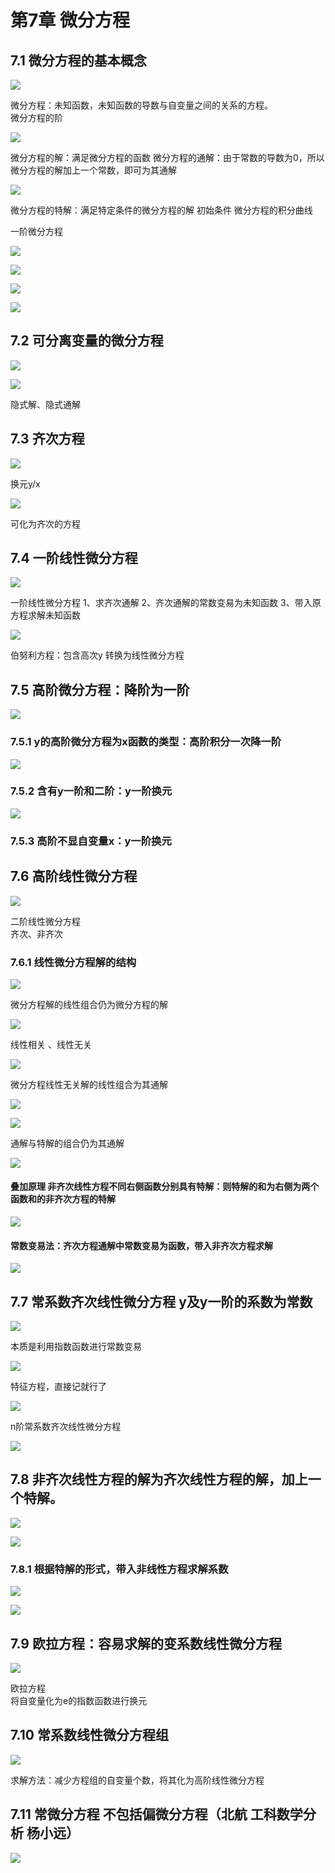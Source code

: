 第7章 微分方程
========

7.1 微分方程的基本概念
-------------

![](第7章%20微分方程——高数.files/image002.png)
[](marginnoteapp://note/813D3145-8E1A-428C-8A5C-9313C8BABC70)

微分方程：未知函数，未知函数的导数与自变量之间的关系的方程。  
微分方程的阶

![](第7章%20微分方程——高数.files/image004.png)
[](marginnoteapp://note/65959586-0422-41DB-BCE7-226D83EDB641)

微分方程的解：满足微分方程的函数  微分方程的通解：由于常数的导数为0，所以微分方程的解加上一个常数，即可为其通解

![](第7章%20微分方程——高数.files/image006.png)
[](marginnoteapp://note/28C7CB28-B8C8-4FA9-B8C1-41BAE3AD5489)

微分方程的特解：满足特定条件的微分方程的解  初始条件  微分方程的积分曲线

一阶微分方程[](marginnoteapp://note/95373C36-28C9-459E-B7BE-52835448C151)


![](第7章%20微分方程——高数.files/image008.png)

![](第7章%20微分方程——高数.files/image010.png)
[](marginnoteapp://note/4DD4C01A-93A6-4DD4-8181-915F3DB56054)

![](第7章%20微分方程——高数.files/image012.png)
[](marginnoteapp://note/E5F0A89D-EE1F-4079-ABB4-27D2BAEF5BEE)

![](第7章%20微分方程——高数.files/image014.png)
[](marginnoteapp://note/242546DE-2780-4C2E-B782-131A3AFA25C7)

7.2 可分离变量的微分方程
--------------

![](第7章%20微分方程——高数.files/image016.png)
[](marginnoteapp://note/559C0009-5801-44BA-A700-378FC5DDED89)

![](第7章%20微分方程——高数.files/image018.png)
[](marginnoteapp://note/77D8CB58-1B1A-4B63-97C3-7AF7B222914F)

隐式解、隐式通解

7.3 齐次方程
--------

![](第7章%20微分方程——高数.files/image020.png)
[](marginnoteapp://note/D246E36F-D214-45B5-8D46-03CDA4A99321)

换元y/x

![](第7章%20微分方程——高数.files/image022.png)
[](marginnoteapp://note/DF3271E6-F72A-46BA-AFB1-8D4E10FF6171)

可化为齐次的方程

7.4 一阶线性微分方程
------------

![](第7章%20微分方程——高数.files/image024.png)
[](marginnoteapp://note/211F3E84-C492-4E25-8423-F8A2BAA1EE49)

一阶线性微分方程 1、求齐次通解 2、齐次通解的常数变易为未知函数 3、带入原方程求解未知函数

![](第7章%20微分方程——高数.files/image026.png)
[](marginnoteapp://note/A7457934-FBEE-4807-B02D-F9151554665D)

伯努利方程：包含高次y 转换为线性微分方程

7.5 高阶微分方程：降阶为一阶
----------------

![](第7章%20微分方程——高数.files/image028.png)
[](marginnoteapp://note/51E7D4B2-A9D3-4C6A-AAF5-C11E07ED26EB)

### 7.5.1 y的高阶微分方程为x函数的类型：高阶积分一次降一阶

![](第7章%20微分方程——高数.files/image030.png)
[](marginnoteapp://note/6C823347-1F6E-4705-9DAC-0122AB518DD8)

### 7.5.2 含有y一阶和二阶：y一阶换元

![](第7章%20微分方程——高数.files/image032.png)
[](marginnoteapp://note/AD03CE76-89D0-4044-A4AB-DCDCB1DB02CD)

### 7.5.3 高阶不显自变量x：y一阶换元

7.6 高阶线性微分方程
------------

![](第7章%20微分方程——高数.files/image034.png)
[](marginnoteapp://note/219509B8-29FD-4F2B-AA26-12A6C9349B54)

二阶线性微分方程  
齐次、非齐次

### 7.6.1 线性微分方程解的结构

![](第7章%20微分方程——高数.files/image036.png)
[](marginnoteapp://note/988CCFA9-62F7-4DCA-BC3F-7CFB8DB2E58D)

微分方程解的线性组合仍为微分方程的解

![](第7章%20微分方程——高数.files/image038.png)
[](marginnoteapp://note/AFB7FD56-D2AE-43C1-AD5D-B7C8561E4C9A)

线性相关  、线性无关

![](第7章%20微分方程——高数.files/image040.png)
[](marginnoteapp://note/71424C02-49A6-4501-AE54-5C18FC2223BA)

微分方程线性无关解的线性组合为其通解

![](第7章%20微分方程——高数.files/image042.png)
[](marginnoteapp://note/601350E9-EBF7-40C6-BF7C-92B9123C8971)

![](第7章%20微分方程——高数.files/image044.png)
[](marginnoteapp://note/6603B77C-6C53-4D9F-942A-A4B1E72ED809)

通解与特解的组合仍为其通解

![](第7章%20微分方程——高数.files/image046.png)
[](marginnoteapp://note/23E9774C-E683-4222-B114-FDD8FC003B97)

#### 叠加原理 非齐次线性方程不同右侧函数分别具有特解：则特解的和为右侧为两个函数和的非齐次方程的特解

![](第7章%20微分方程——高数.files/image048.png)
[](marginnoteapp://note/8BA02486-05AC-47CF-87A6-992B0C9AE305)

#### 常数变易法：齐次方程通解中常数变易为函数，带入非齐次方程求解

![](第7章%20微分方程——高数.files/image050.png)
[](marginnoteapp://note/B65C02B7-7A26-49E1-8458-E27A686AEEF5)

7.7 常系数齐次线性微分方程 y及y一阶的系数为常数
---------------------------

![](第7章%20微分方程——高数.files/image052.png)
[](marginnoteapp://note/0C21E9C9-0FA9-49F3-BABA-12EC4BF2B2E4)

本质是利用指数函数进行常数变易

![](第7章%20微分方程——高数.files/image054.png)
[](marginnoteapp://note/F6E3147F-C51E-45B0-A783-81659478437D)

特征方程，直接记就行了

![](第7章%20微分方程——高数.files/image056.png)
[](marginnoteapp://note/E9B7A3C7-10E4-496D-BDD3-C6BD8059F16D)

n阶常系数齐次线性微分方程

![](第7章%20微分方程——高数.files/image058.png)
[](marginnoteapp://note/7F8789A9-1763-4EE7-BC1D-CA6F39DFFEBB)

7.8 非齐次线性方程的解为齐次线性方程的解，加上一个特解。
------------------------------

![](第7章%20微分方程——高数.files/image060.png)
[](marginnoteapp://note/A38E0BAC-5F4E-476B-82D6-0DA2ABD08C6F)

![](第7章%20微分方程——高数.files/image062.png)
[](marginnoteapp://note/71DD8140-D58F-4396-80A6-B2E04ADBAAA5)

### 7.8.1 根据特解的形式，带入非线性方程求解系数

![](第7章%20微分方程——高数.files/image064.png)
[](marginnoteapp://note/0CD2E763-84D7-43F6-BBC5-D178E802598E)

![](第7章%20微分方程——高数.files/image066.png)
[](marginnoteapp://note/AA54872B-FB53-49F6-82F8-DD9A9F82E8B7)

7.9 欧拉方程：容易求解的变系数线性微分方程
-----------------------

![](第7章%20微分方程——高数.files/image068.png)
[](marginnoteapp://note/8943B888-52D6-4271-AFD6-83AEF2CEB676)

欧拉方程  
将自变量化为e的指数函数进行换元

7.10 常系数线性微分方程组
---------------

![](第7章%20微分方程——高数.files/image070.png)
[](marginnoteapp://note/E5F9C241-DD73-453F-B702-38B20A3BA84E)

求解方法：减少方程组的自变量个数，将其化为高阶线性微分方程

7.11 常微分方程  不包括偏微分方程（北航  工科数学分析  杨小远）
-------------------------------------

![](第7章%20微分方程——高数.files/image072.png)

